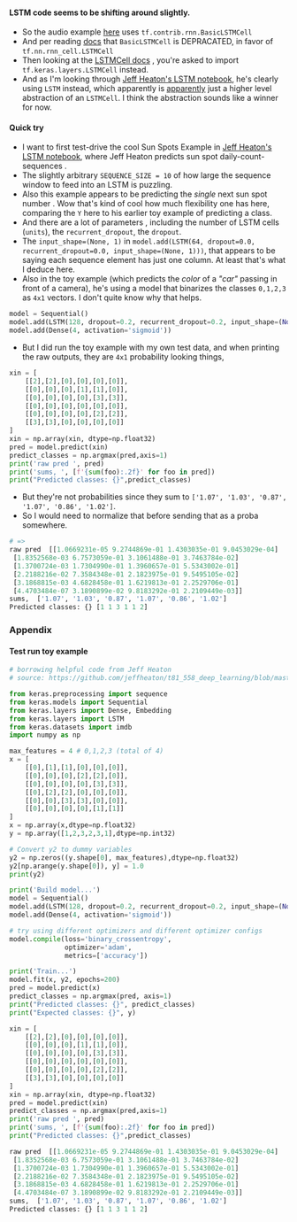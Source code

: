 
#### LSTM code seems to be shifting around slightly.
* So the audio example [here](https://www.svds.com/tensorflow-rnn-tutorial/) uses `tf.contrib.rnn.BasicLSTMCell`
* And per reading [docs](https://www.tensorflow.org/api_docs/python/tf/contrib/rnn) that `BasicLSTMCell` is DEPRACATED, in favor of `tf.nn.rnn_cell.LSTMCell` 
* Then looking at the [LSTMCell docs](https://www.tensorflow.org/api_docs/python/tf/nn/rnn_cell/LSTMCell) , you're asked to import `tf.keras.layers.LSTMCell` instead.
* And as I'm looking through [Jeff Heaton's LSTM notebook](https://github.com/jeffheaton/t81_558_deep_learning/blob/master/t81_558_class10_lstm.ipynb), 
he's clearly using `LSTM` instead, which apparently is [apparently](https://stackoverflow.com/questions/48187283/whats-the-difference-between-lstm-and-lstmcell#48187516) 
just a higher level abstraction of an `LSTMCell`. I think the abstraction sounds like a winner for now.

#### Quick try
* I want to first test-drive the cool Sun Spots Example in [Jeff Heaton's LSTM notebook](https://github.com/jeffheaton/t81_558_deep_learning/blob/master/t81_558_class10_lstm.ipynb),
where Jeff Heaton predicts sun spot daily-count-sequences . 
* The slightly arbitrary `SEQUENCE_SIZE = 10` of how large the sequence window to feed into an LSTM is puzzling.
* Also this example appears to be predicting the *single* next sun spot number . Wow that's kind of cool how much flexibility one has here,
comparing the `Y` here to his earlier toy example of predicting a class.
* And there are a lot of parameters , including the number of LSTM cells (`units`), the `recurrent_dropout`, the `dropout`.
* The `input_shape=(None, 1)` in `model.add(LSTM(64, dropout=0.0, recurrent_dropout=0.0, input_shape=(None, 1)))`, 
that appears to be saying each sequence element has just one column. At least that's what I deduce here.
* Also in the toy example (which predicts the _color_ of a _"car"_ passing in front of a camera), 
he's using a model that binarizes the classes `0,1,2,3` as `4x1` vectors. I don't quite know why that helps.
```python
model = Sequential()
model.add(LSTM(128, dropout=0.2, recurrent_dropout=0.2, input_shape=(None, 1)))
model.add(Dense(4, activation='sigmoid'))
```
* But I did run the toy example with my own test data, and when printing the raw outputs, they are `4x1` probability looking things,
```python
xin = [
    [[2],[2],[0],[0],[0],[0]],
    [[0],[0],[0],[1],[1],[0]],
    [[0],[0],[0],[0],[3],[3]],
    [[0],[0],[0],[0],[0],[0]],
    [[0],[0],[0],[0],[2],[2]],
    [[3],[3],[0],[0],[0],[0]]
]
xin = np.array(xin, dtype=np.float32)
pred = model.predict(xin)
predict_classes = np.argmax(pred,axis=1)
print('raw pred ', pred)
print('sums, ', [f'{sum(foo):.2f}' for foo in pred])
print("Predicted classes: {}",predict_classes)
```
* But they're not probabilities since they sum to `['1.07', '1.03', '0.87', '1.07', '0.86', '1.02']`.
* So I would need to normalize that before sending that as a proba somewhere. 
```python
# =>
raw pred  [[1.0669231e-05 9.2744869e-01 1.4303035e-01 9.0453029e-04]
 [1.8352568e-03 6.7573059e-01 3.1061488e-01 3.7463784e-02]
 [1.3700724e-03 1.7304990e-01 1.3960657e-01 5.5343002e-01]
 [2.2188216e-02 7.3584348e-01 2.1823975e-01 9.5495105e-02]
 [3.1868815e-03 4.6828458e-01 1.6219813e-01 2.2529706e-01]
 [4.4703484e-07 3.1890899e-02 9.8183292e-01 2.2109449e-03]]
sums,  ['1.07', '1.03', '0.87', '1.07', '0.86', '1.02']
Predicted classes: {} [1 1 3 1 1 2]
```

### Appendix

#### Test run toy example
```python
# borrowing helpful code from Jeff Heaton
# source: https://github.com/jeffheaton/t81_558_deep_learning/blob/master/t81_558_class10_lstm.ipynb

from keras.preprocessing import sequence
from keras.models import Sequential
from keras.layers import Dense, Embedding
from keras.layers import LSTM
from keras.datasets import imdb
import numpy as np

max_features = 4 # 0,1,2,3 (total of 4)
x = [
    [[0],[1],[1],[0],[0],[0]],
    [[0],[0],[0],[2],[2],[0]],
    [[0],[0],[0],[0],[3],[3]],
    [[0],[2],[2],[0],[0],[0]],
    [[0],[0],[3],[3],[0],[0]],
    [[0],[0],[0],[0],[1],[1]]
]
x = np.array(x,dtype=np.float32)
y = np.array([1,2,3,2,3,1],dtype=np.int32)

# Convert y2 to dummy variables
y2 = np.zeros((y.shape[0], max_features),dtype=np.float32)
y2[np.arange(y.shape[0]), y] = 1.0
print(y2)

print('Build model...')
model = Sequential()
model.add(LSTM(128, dropout=0.2, recurrent_dropout=0.2, input_shape=(None, 1)))
model.add(Dense(4, activation='sigmoid'))

# try using different optimizers and different optimizer configs
model.compile(loss='binary_crossentropy',
              optimizer='adam',
              metrics=['accuracy'])

print('Train...')
model.fit(x, y2, epochs=200)
pred = model.predict(x)
predict_classes = np.argmax(pred, axis=1)
print("Predicted classes: {}", predict_classes)
print("Expected classes: {}", y)
```
```python
xin = [
    [[2],[2],[0],[0],[0],[0]],
    [[0],[0],[0],[1],[1],[0]],
    [[0],[0],[0],[0],[3],[3]],
    [[0],[0],[0],[0],[0],[0]],
    [[0],[0],[0],[0],[2],[2]],
    [[3],[3],[0],[0],[0],[0]]
]
xin = np.array(xin, dtype=np.float32)
pred = model.predict(xin)
predict_classes = np.argmax(pred,axis=1)
print('raw pred ', pred)
print('sums, ', [f'{sum(foo):.2f}' for foo in pred])
print("Predicted classes: {}",predict_classes)
```
```python
raw pred  [[1.0669231e-05 9.2744869e-01 1.4303035e-01 9.0453029e-04]
 [1.8352568e-03 6.7573059e-01 3.1061488e-01 3.7463784e-02]
 [1.3700724e-03 1.7304990e-01 1.3960657e-01 5.5343002e-01]
 [2.2188216e-02 7.3584348e-01 2.1823975e-01 9.5495105e-02]
 [3.1868815e-03 4.6828458e-01 1.6219813e-01 2.2529706e-01]
 [4.4703484e-07 3.1890899e-02 9.8183292e-01 2.2109449e-03]]
sums,  ['1.07', '1.03', '0.87', '1.07', '0.86', '1.02']
Predicted classes: {} [1 1 3 1 1 2]
```
